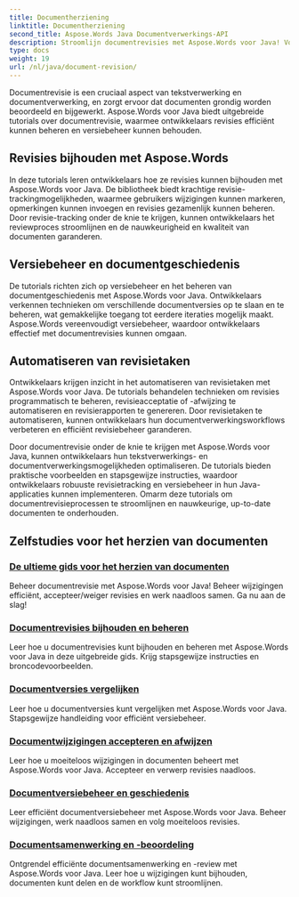 ```yaml
---
title: Documentherziening
linktitle: Documentherziening
second_title: Aspose.Words Java Documentverwerkings-API
description: Stroomlijn documentrevisies met Aspose.Words voor Java! Volg wijzigingen, beheer versiebeheer en automatiseer revisietaken moeiteloos.
type: docs
weight: 19
url: /nl/java/document-revision/
---
```


Documentrevisie is een cruciaal aspect van tekstverwerking en documentverwerking, en zorgt ervoor dat documenten grondig worden beoordeeld en bijgewerkt. Aspose.Words voor Java biedt uitgebreide tutorials over documentrevisie, waarmee ontwikkelaars revisies efficiënt kunnen beheren en versiebeheer kunnen behouden.

## Revisies bijhouden met Aspose.Words

In deze tutorials leren ontwikkelaars hoe ze revisies kunnen bijhouden met Aspose.Words voor Java. De bibliotheek biedt krachtige revisie-trackingmogelijkheden, waarmee gebruikers wijzigingen kunnen markeren, opmerkingen kunnen invoegen en revisies gezamenlijk kunnen beheren. Door revisie-tracking onder de knie te krijgen, kunnen ontwikkelaars het reviewproces stroomlijnen en de nauwkeurigheid en kwaliteit van documenten garanderen.

## Versiebeheer en documentgeschiedenis

De tutorials richten zich op versiebeheer en het beheren van documentgeschiedenis met Aspose.Words voor Java. Ontwikkelaars verkennen technieken om verschillende documentversies op te slaan en te beheren, wat gemakkelijke toegang tot eerdere iteraties mogelijk maakt. Aspose.Words vereenvoudigt versiebeheer, waardoor ontwikkelaars effectief met documentrevisies kunnen omgaan.

## Automatiseren van revisietaken

Ontwikkelaars krijgen inzicht in het automatiseren van revisietaken met Aspose.Words voor Java. De tutorials behandelen technieken om revisies programmatisch te beheren, revisieacceptatie of -afwijzing te automatiseren en revisierapporten te genereren. Door revisietaken te automatiseren, kunnen ontwikkelaars hun documentverwerkingsworkflows verbeteren en efficiënt revisiebeheer garanderen.

Door documentrevisie onder de knie te krijgen met Aspose.Words voor Java, kunnen ontwikkelaars hun tekstverwerkings- en documentverwerkingsmogelijkheden optimaliseren. De tutorials bieden praktische voorbeelden en stapsgewijze instructies, waardoor ontwikkelaars robuuste revisietracking en versiebeheer in hun Java-applicaties kunnen implementeren. Omarm deze tutorials om documentrevisieprocessen te stroomlijnen en nauwkeurige, up-to-date documenten te onderhouden.

## Zelfstudies voor het herzien van documenten
### [De ultieme gids voor het herzien van documenten](./guide-document-revision/)
Beheer documentrevisie met Aspose.Words voor Java! Beheer wijzigingen efficiënt, accepteer/weiger revisies en werk naadloos samen. Ga nu aan de slag!
### [Documentrevisies bijhouden en beheren](./tracking-managing-document-revisions/)
Leer hoe u documentrevisies kunt bijhouden en beheren met Aspose.Words voor Java in deze uitgebreide gids. Krijg stapsgewijze instructies en broncodevoorbeelden.
### [Documentversies vergelijken](./comparing-document-versions/)
Leer hoe u documentversies kunt vergelijken met Aspose.Words voor Java. Stapsgewijze handleiding voor efficiënt versiebeheer.
### [Documentwijzigingen accepteren en afwijzen](./accepting-rejecting-document-changes/)
Leer hoe u moeiteloos wijzigingen in documenten beheert met Aspose.Words voor Java. Accepteer en verwerp revisies naadloos.
### [Documentversiebeheer en geschiedenis](./document-version-control-history/)
Leer efficiënt documentversiebeheer met Aspose.Words voor Java. Beheer wijzigingen, werk naadloos samen en volg moeiteloos revisies.
### [Documentsamenwerking en -beoordeling](./document-collaboration-review/)
Ontgrendel efficiënte documentsamenwerking en -review met Aspose.Words voor Java. Leer hoe u wijzigingen kunt bijhouden, documenten kunt delen en de workflow kunt stroomlijnen.